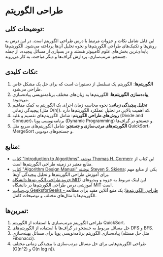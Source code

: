 # طراحی الگوریتم

## توضیحات کلی:
این فایل شامل نکات و جزوات مرتبط با درس طراحی الگوریتم است. در این درس به روش‌ها و تکنیک‌های طراحی الگوریتم‌ها و نحوه تحلیل آن‌ها پرداخته می‌شود. الگوریتم‌ها پایه‌ای‌ترین بخش‌های علوم کامپیوتر هستند و در بسیاری از مسائل پیچیده، از جمله جستجو، مرتب‌سازی، پردازش گراف‌ها و دیگر مباحث، به کار می‌روند.

## نکات کلیدی:
1. **الگوریتم‌ها**: الگوریتم یک تسلسل از دستورات است که برای حل یک مشکل خاص طراحی می‌شود.
2. **پیاده‌سازی الگوریتم‌ها**: الگوریتم‌ها به زبان‌های مختلف برنامه‌نویسی پیاده‌سازی می‌شوند.
3. **تحلیل پیچیدگی زمانی**: نحوه محاسبه زمان اجرای یک الگوریتم به کمک مفاهیم پیچیدگی زمانی (مثل O(n))، که اهمیت بالایی در تحلیل عملکرد الگوریتم‌ها دارد.
4. **روش‌های طراحی الگوریتم**: شامل الگوریتم‌های تقسیم و غلبه (Divide and Conquer)، برنامه‌نویسی پویا (Dynamic Programming) و جستجو در گراف‌ها.
5. **الگوریتم‌های مرتب‌سازی و جستجو**: شامل الگوریتم‌های سریع مثل QuickSort، MergeSort و جستجوهای دودویی.

## منابع:
- [کتاب "Introduction to Algorithms" نوشته Thomas H. Cormen](https://www.amazon.com/Introduction-Algorithms-3rd-Edition/dp/0262033844): این کتاب از منابع معتبر در زمینه طراحی الگوریتم‌ها است.
- [کتاب "Algorithm Design Manual" نوشته Steven S. Skiena](https://www.amazon.com/Algorithm-Design-Manual-2nd/dp/1848000693): یکی از منابع مهم برای آموزش طراحی الگوریتم‌ها و تحلیل پیچیدگی آن‌ها.
- [جزوه طراحی الگوریتم‌ها دانشگاه MIT](https://ocw.mit.edu/courses/electrical-engineering-and-computer-science/6-046j-design-and-analysis-of-algorithms-fall-2006/): این لینک مربوط به جزوه و ویدیوهای آموزشی درس طراحی الگوریتم‌ها در دانشگاه MIT است.
- [وب‌سایت GeeksforGeeks - طراحی الگوریتم‌ها](https://www.geeksforgeeks.org/fundamentals-of-algorithms/): یک منبع آنلاین مفید برای مطالعه الگوریتم‌ها با مثال‌های مختلف و توضیحات کامل.

## تمرین‌ها:
1. طراحی الگوریتم مرتب‌سازی با استفاده از الگوریتم QuickSort.
2. حل مسائل مربوط به جستجو در گراف‌ها با استفاده از الگوریتم‌های DFS و BFS.
3. پیاده‌سازی الگوریتم برنامه‌نویسی پویا برای مسائل بهینه‌سازی (مثل حل مسئله Fibonacci).
4. طراحی الگوریتم‌هایی برای حل مسائل مرتب‌سازی با پیچیدگی زمانی مختلف (O(n^2) و O(n log n)).

